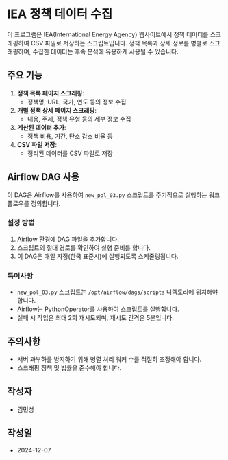 # IEA 정책 데이터 수집 

이 프로그램은 IEA(International Energy Agency) 웹사이트에서 정책 데이터를 스크래핑하여 CSV 파일로 저장하는 스크립트입니다. 정책 목록과 상세 정보를 병렬로 스크래핑하며, 수집한 데이터는 후속 분석에 유용하게 사용될 수 있습니다.

## 주요 기능
1. **정책 목록 페이지 스크래핑**: 
   - 정책명, URL, 국가, 연도 등의 정보 수집
2. **개별 정책 상세 페이지 스크래핑**: 
   - 내용, 주제, 정책 유형 등의 세부 정보 수집
3. **계산된 데이터 추가**: 
   - 정책 비용, 기간, 탄소 감소 비율 등
4. **CSV 파일 저장**: 
   - 정리된 데이터를 CSV 파일로 저장

## Airflow DAG 사용
이 DAG은 Airflow를 사용하여 `new_pol_03.py` 스크립트를 주기적으로 실행하는 워크플로우를 정의합니다.

### 설정 방법
1. Airflow 환경에 DAG 파일을 추가합니다.
2. 스크립트의 절대 경로를 확인하여 실행 준비를 합니다.
3. 이 DAG은 매일 자정(한국 표준시)에 실행되도록 스케줄링됩니다.

### 특이사항
- `new_pol_03.py` 스크립트는 `/opt/airflow/dags/scripts` 디렉토리에 위치해야 합니다.
- Airflow는 PythonOperator를 사용하여 스크립트를 실행합니다.
- 실패 시 작업은 최대 2회 재시도되며, 재시도 간격은 5분입니다.

## 주의사항
- 서버 과부하를 방지하기 위해 병렬 처리 워커 수를 적절히 조정해야 합니다.
- 스크래핑 정책 및 법률을 준수해야 합니다.

## 작성자
- 김민성

## 작성일
- 2024-12-07
